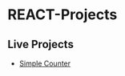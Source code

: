 # REACT-Projects

## Live Projects

- [Simple Counter](https://teja-yarragunta.github.io/REACT-Projects/simple-counter/)
